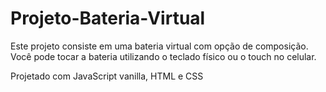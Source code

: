 # Projeto-Bateria-Virtual

Este projeto consiste em uma bateria virtual com opção de composição. Você pode tocar a bateria utilizando o teclado físico ou o touch no celular.

Projetado com JavaScript vanilla, HTML e CSS
